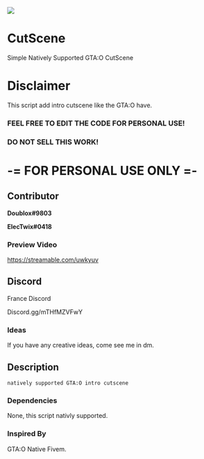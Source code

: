 <a href="https://hits.seeyoufarm.com"><img src="https://hits.seeyoufarm.com/api/count/incr/badge.svg?url=https%3A%2F%2Fgithub.com%2FDoublox%2FCutScene%2F&count_bg=%238C1134&title_bg=%23555555&icon=&icon_color=%23F10303&title=hits&edge_flat=false"/></a>

# CutScene
Simple Natively Supported GTA:O CutScene

# Disclaimer 
This script add intro cutscene like the GTA:O have.
### FEEL FREE TO EDIT THE CODE FOR PERSONAL USE!
### DO NOT SELL THIS WORK!
# -= FOR PERSONAL USE ONLY =-


## Contributor
**Doublox#9803**

**ElecTwix#0418**


### Preview Video

https://streamable.com/uwkyuv


## Discord 
France Discord

Discord.gg/mTHfMZVFwY

### Ideas
If you have any creative ideas, come see me in dm.


## Description 
```
natively supported GTA:O intro cutscene
```

### Dependencies

None, this script nativly supported.

### Inspired By

GTA:O
Native Fivem.


